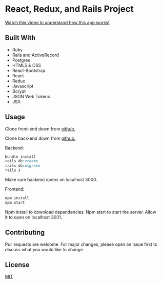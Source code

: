 # React, Redux, and Rails Project

[Watch this video to understand how this app works!](https://youtu.be/r0oKpPEYReE)

## Built With

- Ruby
- Rails and ActiveRecord
- Postgres
- HTML5 & CSS
- React-Bootstrap
- React
- Redux
- Javascript
- Bcrypt
- JSON Web Tokens
- JSX

## Usage

Clone front-end down from [github.](https://github.com/TabathaSlatton/Empower-Frontend)

Clone back-end down from [github.](https://github.com/TabathaSlatton/Empower-Backend)

Backend:

```ruby
bundle install
rails db:create
rails db:migrate
rails s
```

Make sure backend opens on localhost 3000.

Frontend:

```js
npm install
npm start
```

Npm install to download dependencies.
Npm start to start the server. Allow it to open on localhost 3001.

## Contributing

Pull requests are welcome. For major changes, please open an issue first to discuss what you would like to change.

## License

[MIT](https://choosealicense.com/licenses/mit/)
